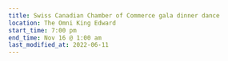 ```yaml
---
title: Swiss Canadian Chamber of Commerce gala dinner dance
location: The Omni King Edward
start_time: 7:00 pm
end_time: Nov 16 @ 1:00 am
last_modified_at: 2022-06-11
---
```

